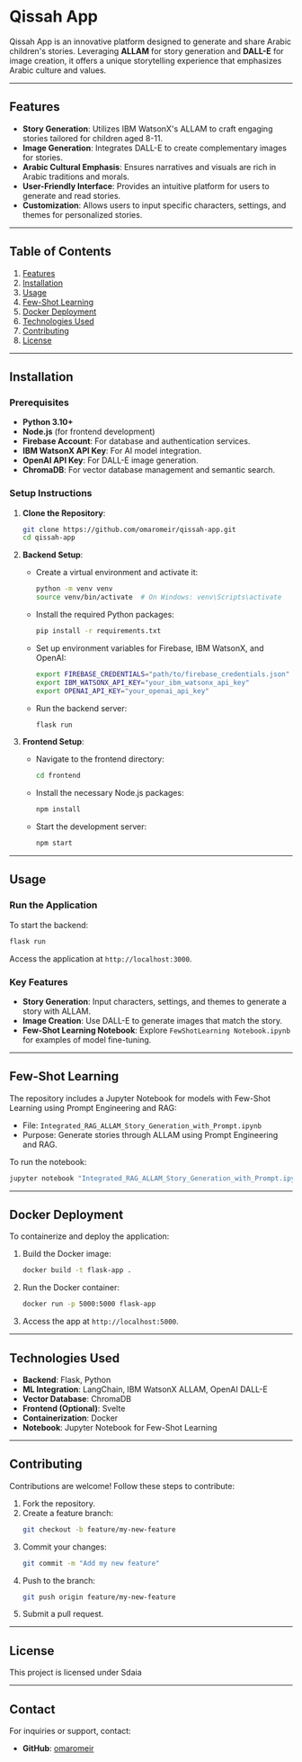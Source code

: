 # Qissah App

Qissah App is an innovative platform designed to generate and share Arabic children's stories. Leveraging **ALLAM** for story generation and **DALL-E** for image creation, it offers a unique storytelling experience that emphasizes Arabic culture and values.

---

## Features

- **Story Generation**: Utilizes IBM WatsonX's ALLAM to craft engaging stories tailored for children aged 8-11.
- **Image Generation**: Integrates DALL-E to create complementary images for stories.
- **Arabic Cultural Emphasis**: Ensures narratives and visuals are rich in Arabic traditions and morals.
- **User-Friendly Interface**: Provides an intuitive platform for users to generate and read stories.
- **Customization**: Allows users to input specific characters, settings, and themes for personalized stories.

---

## Table of Contents

1. [Features](#features)
2. [Installation](#installation)
3. [Usage](#usage)
4. [Few-Shot Learning](#few-shot-learning)
5. [Docker Deployment](#docker-deployment)
6. [Technologies Used](#technologies-used)
7. [Contributing](#contributing)
8. [License](#license)

---

## Installation

### Prerequisites

- **Python 3.10+**
- **Node.js** (for frontend development)
- **Firebase Account**: For database and authentication services.
- **IBM WatsonX API Key**: For AI model integration.
- **OpenAI API Key**: For DALL-E image generation.
- **ChromaDB**: For vector database management and semantic search.

### Setup Instructions

1. **Clone the Repository**:
   ```bash
   git clone https://github.com/omaromeir/qissah-app.git
   cd qissah-app
   ```

2. **Backend Setup**:
   - Create a virtual environment and activate it:
     ```bash
     python -m venv venv
     source venv/bin/activate  # On Windows: venv\Scripts\activate
     ```
   - Install the required Python packages:
     ```bash
     pip install -r requirements.txt
     ```
   - Set up environment variables for Firebase, IBM WatsonX, and OpenAI:
     ```bash
     export FIREBASE_CREDENTIALS="path/to/firebase_credentials.json"
     export IBM_WATSONX_API_KEY="your_ibm_watsonx_api_key"
     export OPENAI_API_KEY="your_openai_api_key"
     ```
   - Run the backend server:
     ```bash
     flask run
     ```

3. **Frontend Setup**:
   - Navigate to the frontend directory:
     ```bash
     cd frontend
     ```
   - Install the necessary Node.js packages:
     ```bash
     npm install
     ```
   - Start the development server:
     ```bash
     npm start
     ```

---

## Usage

### Run the Application

To start the backend:
```bash
flask run
```

Access the application at `http://localhost:3000`.

### Key Features

- **Story Generation**: Input characters, settings, and themes to generate a story with ALLAM.
- **Image Creation**: Use DALL-E to generate images that match the story.
- **Few-Shot Learning Notebook**: Explore `FewShotLearning Notebook.ipynb` for examples of model fine-tuning.

---

## Few-Shot Learning

The repository includes a Jupyter Notebook for models with Few-Shot Learning using Prompt Engineering and RAG:
- File: `Integrated_RAG_ALLAM_Story_Generation_with_Prompt.ipynb`
- Purpose: Generate stories through ALLAM using Prompt Engineering and RAG.

To run the notebook:
   ```bash
   jupyter notebook "Integrated_RAG_ALLAM_Story_Generation_with_Prompt.ipynb"
   ```

---

## Docker Deployment

To containerize and deploy the application:

1. Build the Docker image:
   ```bash
   docker build -t flask-app .
   ```

2. Run the Docker container:
   ```bash
   docker run -p 5000:5000 flask-app
   ```

3. Access the app at `http://localhost:5000`.

---

## Technologies Used

- **Backend**: Flask, Python
- **ML Integration**: LangChain, IBM WatsonX ALLAM, OpenAI DALL-E
- **Vector Database**: ChromaDB
- **Frontend (Optional)**: Svelte
- **Containerization**: Docker
- **Notebook**: Jupyter Notebook for Few-Shot Learning

---

## Contributing

Contributions are welcome! Follow these steps to contribute:
1. Fork the repository.
2. Create a feature branch:
   ```bash
   git checkout -b feature/my-new-feature
   ```
3. Commit your changes:
   ```bash
   git commit -m "Add my new feature"
   ```
4. Push to the branch:
   ```bash
   git push origin feature/my-new-feature
   ```
5. Submit a pull request.

---

## License

This project is licensed under Sdaia

---

## Contact

For inquiries or support, contact:
- **GitHub**: [omaromeir](https://github.com/omaromeir)
